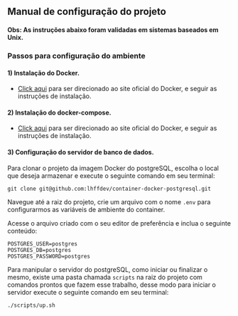 
## Manual de configuração do projeto

#### Obs: As instruções abaixo foram validadas em sistemas baseados em Unix.  

### Passos para configuração do ambiente

#### 1) Instalação do Docker.

-  [Click aqui](https://docs.docker.com/engine/install/) para ser direcionado ao site oficial do Docker, e seguir as instruções de instalação.

#### 2) Instalação do docker-compose.

-  [Click aqui](https://docs.docker.com/compose/install/) para ser direcionado ao site oficial do Docker, e seguir as instruções de instalação.

#### 3) Configuração do servidor de banco de dados.

Para clonar o projeto da imagem Docker do postgreSQL, escolha o local que deseja armazenar e execute o seguinte comando em seu terminal:

```
git clone git@github.com:lhffdev/container-docker-postgresql.git
```

Navegue até a raiz do projeto, crie um arquivo com o nome `.env` para configurarmos as variáveis de ambiente do container.

Acesse o arquivo criado com o seu editor de preferência e inclua o seguinte conteúdo:

```
POSTGRES_USER=postgres
POSTGRES_DB=postgres
POSTGRES_PASSWORD=postgres
```

Para manipular o servidor do postgreSQL, como iniciar ou finalizar o mesmo, existe uma pasta chamada ``scripts`` na raiz do projeto com comandos prontos que fazem esse trabalho, desse modo para iniciar o servidor execute o seguinte comando em seu terminal:

```
./scripts/up.sh
```
